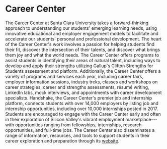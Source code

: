 Career Center
=============

The Career Center at Santa Clara University takes a forward-thinking approach to understanding our students' emerging learning needs, using innovative educational and employer engagement models to facilitate and accelerate our students' personal and professional development. The heart of the Career Center's work involves a passion for helping students find their fit, discover the intersection of their talents, and discover what brings them joy and what the world needs. The Career Center offers programs to assist students in identifying their areas of natural talent, including ways to develop and apply their strengths utilizing Gallup's Clifton Strengths for Students assessment and platform. Additionally, the Career Center offers a variety of programs and services each year, including career fairs, employer information sessions, industry treks, classes and workshops on career strategies, career and strengths assessments, résumé writing, LinkedIn labs, mock interviews, and appointments with career development specialists. Handshake, the Career Center's premier job and internship platform, connects students with over 14,000 employers by listing job and internship opportunities, including over 10,000 internships posted in 2017. Students are encouraged to engage with the Career Center early and often in their exploration of Silicon Valley's vibrant employment marketplace---with opportunities ranging from fellowships, internships, research opportunities, and full-time jobs. The Career Center also disseminates a range of information, resources, and tools to support students in their career exploration and preparation through its [website](https://www.scu.edu/careercenter/).
